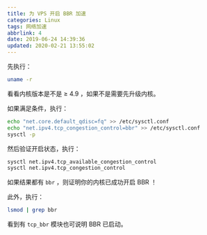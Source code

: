 ```yaml
---
title: 为 VPS 开启 BBR 加速
categories: Linux
tags: 网络加速
abbrlink: 4
date: 2019-06-24 14:39:36
updated: 2020-02-21 13:55:02
---
```

先执行：

```bash
uname -r
```

看看内核版本是不是 ≥ 4.9 ，如果不是需要先升级内核。

如果满足条件，执行：

```bash
echo "net.core.default_qdisc=fq" >> /etc/sysctl.conf
echo "net.ipv4.tcp_congestion_control=bbr" >> /etc/sysctl.conf
sysctl -p
```

然后验证开启状态，执行：

```bash
sysctl net.ipv4.tcp_available_congestion_control
sysctl net.ipv4.tcp_congestion_control
```

如果结果都有 `bbr` ，则证明你的内核已成功开启 BBR ！

此外，执行：

```bash
lsmod | grep bbr
```

看到有 `tcp_bbr` 模块也可说明 BBR 已启动。

